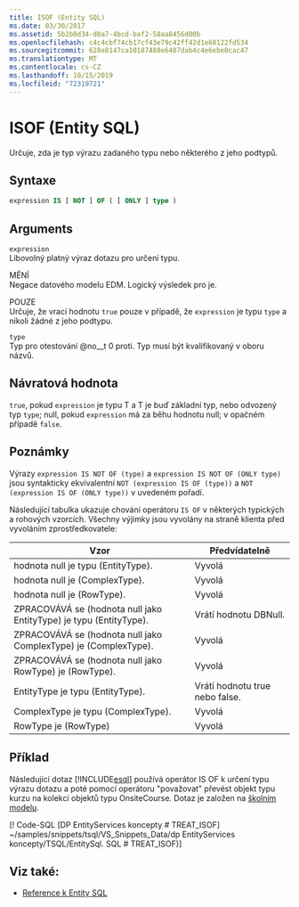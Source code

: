 ```yaml
---
title: ISOF (Entity SQL)
ms.date: 03/30/2017
ms.assetid: 5b2b0d34-d0a7-4bcd-baf2-58aa8456d00b
ms.openlocfilehash: c4c4cbf74cb17cf43e79c42ff42d1e68122fd534
ms.sourcegitcommit: 628e8147ca10187488e6407dab4c4e6ebe0cac47
ms.translationtype: MT
ms.contentlocale: cs-CZ
ms.lasthandoff: 10/15/2019
ms.locfileid: "72319721"
---
```

# <a name="isof-entity-sql"></a>ISOF (Entity SQL)
Určuje, zda je typ výrazu zadaného typu nebo některého z jeho podtypů.  
  
## <a name="syntax"></a>Syntaxe  
  
```sql  
expression IS [ NOT ] OF ( [ ONLY ] type )  
```  
  
## <a name="arguments"></a>Arguments  
 `expression`  
 Libovolný platný výraz dotazu pro určení typu.  
  
 MĚNÍ  
 Negace datového modelu EDM. Logický výsledek pro je.  
  
 POUZE  
 Určuje, že vrací hodnotu `true` pouze v případě, že `expression` je typu `type` a nikoli žádné z jeho podtypu.  
  
 `type`  
 Typ pro otestování @no__t 0 proti. Typ musí být kvalifikovaný v oboru názvů.  
  
## <a name="return-value"></a>Návratová hodnota  
 `true`, pokud `expression` je typu T a T je buď základní typ, nebo odvozený typ `type`; null, pokud `expression` má za běhu hodnotu null; v opačném případě `false`.  
  
## <a name="remarks"></a>Poznámky  
 Výrazy `expression IS NOT OF (type)` a `expression IS NOT OF (ONLY type)` jsou syntakticky ekvivalentní `NOT (expression IS OF (type))` a `NOT (expression IS OF (ONLY type))` v uvedeném pořadí.  
  
 Následující tabulka ukazuje chování operátoru `IS OF` v některých typických a rohových vzorcích. Všechny výjimky jsou vyvolány na straně klienta před vyvoláním zprostředkovatele:  
  
|Vzor|Předvídatelně|  
|-------------|--------------|  
|hodnota null je typu (EntityType).|Vyvolá|  
|hodnota null je (ComplexType).|Vyvolá|  
|hodnota null je (RowType).|Vyvolá|  
|ZPRACOVÁVÁ se (hodnota null jako EntityType) je typu (EntityType).|Vrátí hodnotu DBNull.|  
|ZPRACOVÁVÁ se (hodnota null jako ComplexType) je (ComplexType).|Vyvolá|  
|ZPRACOVÁVÁ se (hodnota null jako RowType) je (RowType).|Vyvolá|  
|EntityType je typu (EntityType).|Vrátí hodnotu true nebo false.|  
|ComplexType je typu (ComplexType).|Vyvolá|  
|RowType je (RowType)|Vyvolá|  
  
## <a name="example"></a>Příklad  
 Následující dotaz [!INCLUDE[esql](../../../../../../includes/esql-md.md)] používá operátor IS OF k určení typu výrazu dotazu a poté pomocí operátoru "považovat" převést objekt typu kurzu na kolekci objektů typu OnsiteCourse. Dotaz je založen na [školním modelu](https://docs.microsoft.com/previous-versions/dotnet/netframework-4.0/bb896300(v=vs.100)).  
  
 [! Code-SQL [DP EntityServices koncepty # TREAT_ISOF] ~/samples/snippets/tsql/VS_Snippets_Data/dp EntityServices koncepty/TSQL/EntitySql. SQL # TREAT_ISOF)]  
  
## <a name="see-also"></a>Viz také:

- [Reference k Entity SQL](entity-sql-reference.md)
